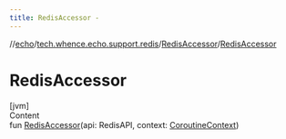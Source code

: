 ```yaml
---
title: RedisAccessor -
---
```

//[echo](../../index.md)/[tech.whence.echo.support.redis](../index.md)/[RedisAccessor](index.md)/[RedisAccessor](-redis-accessor.md)



# RedisAccessor  
[jvm]  
Content  
fun [RedisAccessor](-redis-accessor.md)(api: RedisAPI, context: [CoroutineContext](https://kotlinlang.org/api/latest/jvm/stdlib/kotlin.coroutines/-coroutine-context/index.html))  



